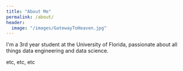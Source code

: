 ```yaml
---
title: "About Me"
permalink: /about/
header:
  image: "/images/GatewayToHeaven.jpg"
---
```


I'm a 3rd year student at the University of Florida, passionate about all things data engineering and data science.

etc, etc, etc
